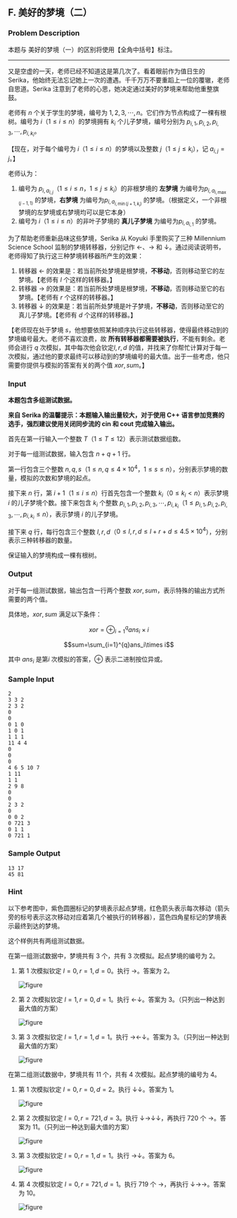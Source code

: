 ## F. 美好的梦境（二）

### Problem Description

本题与 美好的梦境（一）的区别将使用【全角中括号】标注。
- -----------------------------------------------------------------------

又是空虚的一天，老师已经不知道这是第几次了。看着眼前作为值日生的
Serika，他始终无法忘记她上一次的遭遇。千千万万不要重蹈上一位的覆辙，老师自思道。Serika
注意到了老师的心思，她决定通过美好的梦境来帮助他重整旗鼓。

老师有 $n$ 个关于学生的梦境，编号为 $1,2,3,\cdots,n$。它们作为节点构成了一棵有根树。编号为 $i$（$1\le i\le n$）的梦境拥有 $k_i$ 个儿子梦境，编号分别为 $p_{i,1},p_{i,2},p_{i,3},\cdots,p_{i,k_i}$。

【现在，对于每个编号为 $i$（$1\le i\le n$）的梦境以及整数 $j$（$1\le j\le k_i$），记 $a_{i,j}=j$。】

老师认为：

1.  编号为 $p_{i,a_{i,j}}$（$1\le i\le n$，$1\le j\le k_i$）的非根梦境的
    **左梦境** 为编号为$p_{i,a_{i,\max(j-1,1)}}$     的梦境，**右梦境** 为编号为$p_{i,a_{i,\min(j+1,k_i)}}$     的梦境。（根据定义，一个非根梦境的左梦境或右梦境均可以是它本身）
2.  编号为 $i$（$1\le i\le n$）的非叶子梦境的
    **真儿子梦境** 为编号为$p_{i,a_{i,1}}$     的梦境。

为了帮助老师重新品味这些梦境，Serika 从 Koyuki 手里购买了三种 Millennium
Science School 监制的梦境转移器，分别记作 ←、→ 和
↓。通过阅读说明书，老师得知了执行这三种梦境转移器所产生的效果：

1.  转移器 ←
    的效果是：若当前所处梦境是根梦境，**不移动**，否则移动至它的左梦境。【老师有 $l$ 个这样的转移器。】
2.  转移器 →
    的效果是：若当前所处梦境是根梦境，**不移动**，否则移动至它的右梦境。【老师有 $r$ 个这样的转移器。】
3.  转移器 ↓
    的效果是：若当前所处梦境是叶子梦境，**不移动**，否则移动至它的真儿子梦境。【老师有 $d$ 个这样的转移器。】

【老师现在处于梦境 $s$，他想要依照某种顺序执行这些转移器，使得最终移动到的梦境编号最大。老师不喜欢浪费，故
**所有转移器都需要被执行**，不能有剩余。老师会进行 $q$ 次模拟，其中每次他会钦定$l,r,d$ 的值，并找来了你帮忙计算对于每一次模拟，通过他的要求最终可以移动到的梦境编号的最大值。出于一些考虑，他只需要你提供与模拟的答案有关的两个值 $xor,sum$。】

### Input

**本题包含多组测试数据。**

**来自 Serika 的温馨提示：本题输入输出量较大，对于使用 C++
语言参加竞赛的选手，强烈建议使用关闭同步流的 cin 和 cout
完成输入输出。**

首先在第一行输入一个整数 $T$（$1\le T\le12$）表示测试数据组数。

对于每一组测试数据，输入包含 $n+q+1$ 行。

第一行包含三个整数 $n,q,s$（$1\le n,q\le 4\times10^4$，$1\le s\le n$），分别表示梦境的数量，模拟的次数和梦境的起点。

接下来 $n$ 行，第 $i+1$（$1\le i\le n$）行首先包含一个整数 $k_i$（$0\le k_i\lt n$）表示梦境 $i$ 的儿子梦境个数。接下来包含 $k_i$ 个整数 $p_{i,1},p_{i,2},p_{i,3},\cdots,p_{i,k_i}$（$1\le p_{i,1},p_{i,2},p_{i,3},\cdots,p_{i,k_i}\le n$），表示梦境 $i$ 的儿子梦境。

接下来 $q$ 行，每行包含三个整数 $l,r,d$（$0\le l,r,d\le l+r+d\le4.5\times10^4$），分别表示三种转移器的数量。

保证输入的梦境构成一棵有根树。

### Output

对于每一组测试数据，输出包含一行两个整数 $xor,sum$，表示特殊的输出方式所需要的两个值。

具体地，$xor,sum$ 满足以下条件：

$$xor=\oplus_{i=1}^{q}ans_i\times i$$

$$sum=\sum_{i=1}^{q}ans_i\times i$$

其中 $ans_i$ 是第$i$ 次模拟的答案，$\oplus$ 表示二进制按位异或。

### Sample Input

```plain
2
3 3 2
2 3 2
0
0
0 1 0
1 0 1
1 1 1
11 4 4
0
0
0
4 6 5 10 7
1 11
1 1
2 9 8
0
0
2 3 2
0
0 0 2
0 721 3
0 1 1
0 721 1
```

### Sample Output

```plain
13 17
45 81
```

### Hint

以下参考图中，紫色圆圈标记的梦境表示起点梦境，红色箭头表示每次移动（箭头旁的标号表示这次移动对应着第几个被执行的转移器），蓝色四角星标记的梦境表示最终到达的梦境。

这个样例共有两组测试数据。

在第一组测试数据中，梦境共有 $3$ 个，共有 $3$ 次模拟。起点梦境的编号为 $2$。

1.  第 $1$ 次模拟钦定 $l=0,r=1,d=0$。执行 →。答案为 $2$。

    ![figure](https://s2.loli.net/2025/07/21/aptDc6UQMOPqy7L.png)

2.  第 $2$ 次模拟钦定 $l=1,r=0,d=1$。执行 ←↓。答案为 $3$。（只列出一种达到最大值的方案）

    ![figure](https://s2.loli.net/2025/07/21/wYxtUC9lrA7L4so.png)

3.  第 $3$ 次模拟钦定 $l=1,r=1,d=1$。执行 →←↓。答案为 $3$。（只列出一种达到最大值的方案）

    ![figure](https://s2.loli.net/2025/07/21/ouwYgEDecsyhKXJ.png)

在第二组测试数据中，梦境共有 $11$ 个，共有 $4$ 次模拟。起点梦境的编号为 $4$。

1.  第 $1$ 次模拟钦定 $l=0,r=0,d=2$。执行 ↓↓。答案为 $1$。

    ![figure](https://s2.loli.net/2025/07/21/XwvtUqDTx1mgEbi.png)

2.  第 $2$ 次模拟钦定 $l=0,r=721,d=3$。执行 ↓→↓↓，再执行 $720$ 个 →。答案为 $11$。（只列出一种达到最大值的方案）

    ![figure](https://s2.loli.net/2025/07/21/krC59VGzcKAQgP6.png)

3.  第 $3$ 次模拟钦定 $l=0,r=1,d=1$。执行 →↓。答案为 $6$。

    ![figure](https://s2.loli.net/2025/07/21/INjVcu7wB1bEsoG.png)

4.  第 $4$ 次模拟钦定 $l=0,r=721,d=1$。执行 $719$ 个 →，再执行 ↓→→。答案为 $10$。

    ![figure](https://s2.loli.net/2025/07/21/EldAvT3pzmwYyiq.png)

